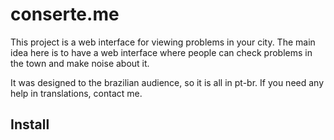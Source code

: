 conserte.me
===========

This project is a web interface for viewing problems in your city. The main idea here is to have a web interface where people can check problems in the town and make noise about it.


It was designed to the brazilian audience, so it is all in pt-br. If you need any help in translations, contact me.

Install
-------

